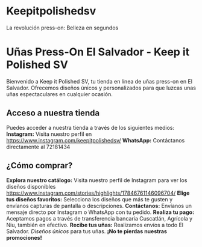 # Keepitpolishedsv
La revolución press-on: Belleza en segundos
# Uñas Press-On El Salvador - Keep it Polished SV
Bienvenido a Keep it Polished SV, tu tienda en línea de uñas press-on en El Salvador. Ofrecemos diseños únicos y personalizados para que luzcas unas uñas espectaculares en cualquier ocasión.

## Acceso a nuestra tienda
Puedes acceder a nuestra tienda a través de los siguientes medios:
**Instagram:** Visita nuestro perfil en https://www.instagram.com/keepitpolishedsv/ 
**WhatsApp:** Contáctanos directamente al 72181434
## ¿Cómo comprar?
**Explora nuestro catálogo:** Visita nuestro perfil de Instagram para ver los diseños disponibles https://www.instagram.com/stories/highlights/17846761146096704/ 
**Elige tus diseños favoritos:** Selecciona los diseños que más te gusten y envíanos capturas de pantalla o descripciones. 
**Contáctanos:** Envíanos un mensaje directo por Instagram o WhatsApp con tu pedido. **Realiza tu pago:** Aceptamos pagos a través de transferencia bancaria Cuscatlán, Agrícola y Niu, también en efectivo.
**Recibe tus uñas:** Realizamos envíos a todo El Salvador. 
*Diseños únicos* para tus uñas.
**¡No te pierdas nuestras promociones!**
